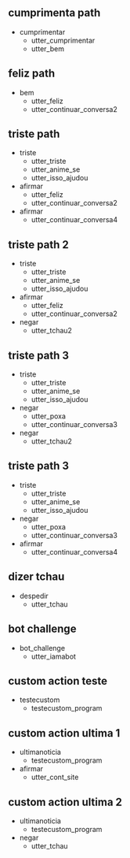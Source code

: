 ## cumprimenta path
* cumprimentar
  - utter_cumprimentar
  - utter_bem

## feliz path
* bem
  - utter_feliz
  - utter_continuar_conversa2
 
## triste path
* triste
  - utter_triste
  - utter_anime_se
  - utter_isso_ajudou
* afirmar
  - utter_feliz
  - utter_continuar_conversa2
* afirmar
  - utter_continuar_conversa4

## triste path 2
* triste
  - utter_triste
  - utter_anime_se
  - utter_isso_ajudou
* afirmar
  - utter_feliz
  - utter_continuar_conversa2
* negar
  - utter_tchau2

## triste path 3
* triste
  - utter_triste
  - utter_anime_se
  - utter_isso_ajudou
* negar
  - utter_poxa
  - utter_continuar_conversa3
* negar
  - utter_tchau2

## triste path 3
* triste
  - utter_triste
  - utter_anime_se
  - utter_isso_ajudou
* negar
  - utter_poxa
  - utter_continuar_conversa3
* afirmar
  - utter_continuar_conversa4

## dizer tchau
* despedir
  - utter_tchau

## bot challenge
* bot_challenge
  - utter_iamabot

## custom action teste
* testecustom
  - testecustom_program

## custom action ultima 1
* ultimanoticia
  - testecustom_program
* afirmar
  - utter_cont_site

## custom action ultima 2
* ultimanoticia
  - testecustom_program
* negar
  - utter_tchau